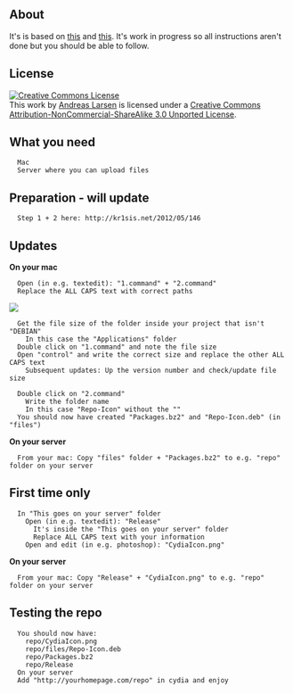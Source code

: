 About
---
It's is based on [this](http://www.reddit.com/r/jailbreak/comments/1fi3wr/want_to_make_your_own_cydia_repo_i/) and [this](http://kr1sis.net/2012/05/146). It's work in progress so all instructions aren't done but you should be able to follow.

License
---
<a rel="license" href="http://creativecommons.org/licenses/by-nc-sa/3.0/"><img alt="Creative Commons License" style="border-width:0" src="http://i.creativecommons.org/l/by-nc-sa/3.0/88x31.png" /></a><br />This work by <a xmlns:cc="http://creativecommons.org/ns#" href="http://andreaslarsen.dk" property="cc:attributionName" rel="cc:attributionURL">Andreas Larsen</a> is licensed under a <a rel="license" href="http://creativecommons.org/licenses/by-nc-sa/3.0/">Creative Commons Attribution-NonCommercial-ShareAlike 3.0 Unported License</a>.

What you need
---

      Mac
      Server where you can upload files

Preparation - will update
---

      Step 1 + 2 here: http://kr1sis.net/2012/05/146

Updates
---

**On your mac**

      Open (in e.g. textedit): "1.command" + "2.command"
      Replace the ALL CAPS text with correct paths
      
<img src="http://d.pr/i/pdSB+" />

      Get the file size of the folder inside your project that isn't "DEBIAN"
        In this case the "Applications" folder
      Double click on "1.command" and note the file size
      Open "control" and write the correct size and replace the other ALL CAPS text
        Subsequent updates: Up the version number and check/update file size

      Double click on "2.command"
        Write the folder name
        In this case "Repo-Icon" without the ""
      You should now have created "Packages.bz2" and "Repo-Icon.deb" (in "files")
            
**On your server**

      From your mac: Copy "files" folder + "Packages.bz2" to e.g. "repo" folder on your server


First time only
---

      In "This goes on your server" folder
        Open (in e.g. textedit): "Release"
          It's inside the "This goes on your server" folder
          Replace ALL CAPS text with your information
        Open and edit (in e.g. photoshop): "CydiaIcon.png"

**On your server**

      From your mac: Copy "Release" + "CydiaIcon.png" to e.g. "repo" folder on your server


Testing the repo
---

      You should now have:
        repo/CydiaIcon.png
        repo/files/Repo-Icon.deb
        repo/Packages.bz2
        repo/Release
      On your server
      Add "http://yourhomepage.com/repo" in cydia and enjoy
